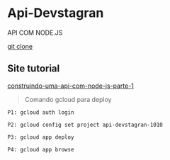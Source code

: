 # Api-Devstagran

API COM NODE.JS

[git clone](https://github.com/ederpbj/Api-Devstagran.git)

## Site tutorial

[construindo-uma-api-com-node-js-parte-1](https://woliveiras.com.br/posts/construindo-uma-api-com-node-js-parte-1-criando-e-listando-dados/)


> Comando gcloud para deploy

	P1: gcloud auth login

    P2: gcloud config set project api-devstagran-1010

	P3: gcloud app deploy

	P4: gcloud app browse

